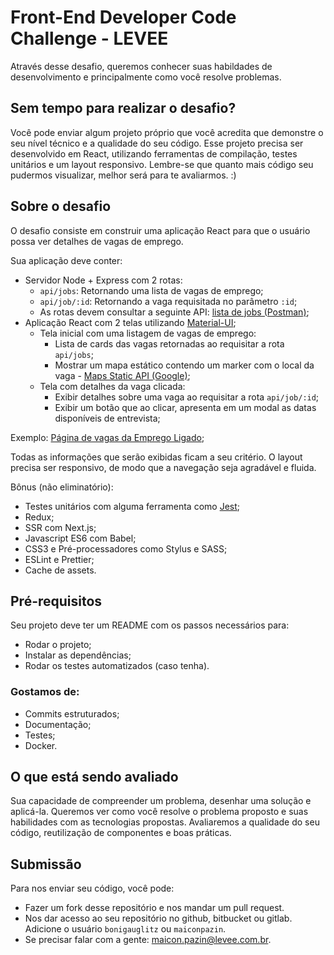 # Front-End Developer Code Challenge - LEVEE

Através desse desafio, queremos conhecer suas habildades de desenvolvimento e principalmente como você resolve problemas.

## Sem tempo para realizar o desafio?

Você pode enviar algum projeto próprio que você acredita que demonstre o seu nível técnico e a qualidade do seu código.
Esse projeto precisa ser desenvolvido em React, utilizando ferramentas de compilação, testes unitários e um layout responsivo.
Lembre-se que quanto mais código seu pudermos visualizar, melhor será para te avaliarmos. :)

## Sobre o desafio

O desafio consiste em construir uma aplicação React para que o usuário possa ver detalhes de vagas de emprego.

Sua aplicação deve conter:
* Servidor Node + Express com 2 rotas:
    * `api/jobs`: Retornando uma lista de vagas de emprego;
    * `api/job/:id`: Retornando a vaga requisitada no parâmetro `:id`;
    * As rotas devem consultar a seguinte API: [lista de jobs (Postman)](https://www.getpostman.com/collections/1b5acf35a2cb2f510a62);
* Aplicação React com 2 telas utilizando [Material-UI](https://material-ui.com/);
    * Tela inicial com uma listagem de vagas de emprego:
      * Lista de cards das vagas retornadas ao requisitar a rota `api/jobs`;
      * Mostrar um mapa estático contendo um marker com o local da vaga - [Maps Static API (Google)](https://developers.google.com/maps/documentation/maps-static/intro);
    * Tela com detalhes da vaga clicada:
      * Exibir detalhes sobre uma vaga ao requisitar a rota `api/job/:id`;
      * Exibir um botão que ao clicar, apresenta em um modal as datas disponíveis de entrevista;

Exemplo: [Página de vagas da Emprego Ligado](https://empregoligado.com.br/pt-br/vagas);
      
Todas as informações que serão exibidas ficam a seu critério. O layout precisa ser responsivo, de modo que a navegação seja agradável e fluida.

Bônus (não eliminatório):
- Testes unitários com alguma ferramenta como [Jest](https://jestjs.io/docs/en/getting-started);
- Redux;
- SSR com Next.js;
- Javascript ES6 com Babel;
- CSS3 e Pré-processadores como Stylus e SASS;
- ESLint e Prettier;
- Cache de assets.

## Pré-requisitos

Seu projeto deve ter um README com os passos necessários para:
- Rodar o projeto;
- Instalar as dependências;
- Rodar os testes automatizados (caso tenha).

### Gostamos de:

- Commits estruturados;
- Documentação;
- Testes;
- Docker.

## O que está sendo avaliado

Sua capacidade de compreender um problema, desenhar uma solução e aplicá-la.
Queremos ver como você resolve o problema proposto e suas habilidades com as tecnologias propostas.
Avaliaremos a qualidade do seu código, reutilização de componentes e boas práticas.

## Submissão

Para nos enviar seu código, você pode:

- Fazer um fork desse repositório e nos mandar um pull request.
- Nos dar acesso ao seu repositório no github, bitbucket ou gitlab. Adicione o usuário `bonigauglitz` ou `maiconpazin`.
- Se precisar falar com a gente: maicon.pazin@levee.com.br.
